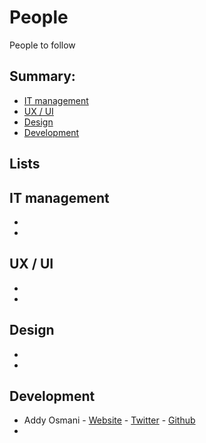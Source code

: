# People

People to follow

## Summary:

* [IT management](#it-management)
* [UX / UI](#ux-ui)
* [Design](#design)
* [Development](#development)

## Lists

## IT management

* []()
* []()

## UX / UI

* []()
* []()

## Design

* []()
* []()

## Development

* Addy Osmani - [Website](https://addyosmani.com/blog/) - [Twitter](https://twitter.com/addyosmani) - [Github](https://github.com/addyosmani)
* []()
